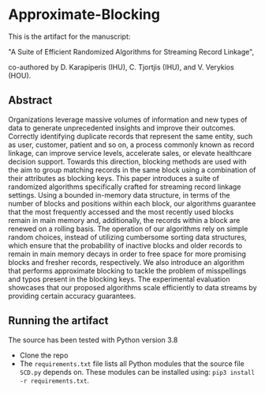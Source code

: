 # Approximate-Blocking
This is the artifact for the manuscript:

"A Suite of Efficient Randomized Algorithms for Streaming Record Linkage", 

co-authored by D. Karapiperis (IHU), C. Tjortjis (IHU), and V. Verykios (HOU).


## Abstract
Organizations leverage massive volumes of information and new types of data to generate unprecedented insights and improve their outcomes. 
Correctly identifying duplicate records that represent the same entity, such as user, customer, patient and so on, a process commonly known as record linkage, can improve service levels, accelerate sales, or elevate healthcare decision support. 
Towards this direction, blocking methods are used with the aim to group matching records in the same block using a combination of their attributes as blocking keys. 
This paper introduces a suite of randomized algorithms specifically crafted for streaming record linkage settings. Using a bounded in-memory data structure, in terms of the number of blocks and positions within each block, 
our algorithms guarantee that the most frequently accessed and the most recently used blocks remain in main memory and, additionally, the records within a block are renewed on a rolling basis. 
The operation of our algorithms rely on simple random choices, instead of utilizing cumbersome sorting data structures, 
which ensure that the probability of inactive blocks and older records to remain in main memory decays in order to free space for more promising blocks and fresher records, respectively. 
We also introduce an algorithm that performs approximate blocking to tackle the problem of misspellings and typos present in the blocking keys. 
The experimental evaluation showcases that our proposed algorithms scale efficiently to data streams by providing certain accuracy guarantees.


## Running the artifact
The source has been tested with Python version 3.8
- Clone the repo
- The `requirements.txt` file lists all Python modules that the source file `SCD.py` depends on. These modules can be installed using:
  `pip3 install -r requirements.txt`.
